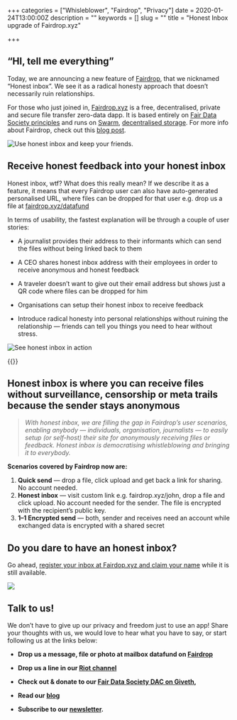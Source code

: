 +++
categories = ["Whisleblower", "Fairdrop", "Privacy"]
date = 2020-01-24T13:00:00Z
description = ""
keywords = []
slug = ""
title = "Honest Inbox upgrade of Fairdrop.xyz"

+++
## “HI, tell me everything”

Today, we are announcing a new feature of [Fairdrop](https://fairdrop.xyz/), that we nicknamed “Honest inbox”. We see it as a radical honesty approach that doesn’t necessarily ruin relationships.

For those who just joined in, [Fairdrop.xyz](https://fairdrop.xyz/) is a free, decentralised, private and secure file transfer zero-data dapp. It is based entirely on [Fair Data Society principles](https://principles.fairdatasociety.org) and runs on [Swarm](https://swarm.ethereum.org/), [decentralised storage](https://swarm.ethereum.org/). For more info about Fairdrop, check out this [blog post](https://medium.com/fair-data-society/fairdrop-secure-private-unstoppable-file-transfer-for-the-free-world-7200f948bb32).

![Use honest inbox and keep your friends.](https://cdn-images-1.medium.com/max/2000/0*CLf3CL3jFwHSlHX-.png)

## **Receive honest feedback into your honest inbox**

Honest inbox, wtf? What does this really mean? If we describe it as a feature, it means that every Fairdrop user can also have auto-generated personalised URL, where files can be dropped for that user e.g. drop us a file at [fairdrop.xyz/datafund](https://fairdrop.xyz/datafund)

In terms of usability, the fastest explanation will be through a couple of user stories:

* A journalist provides their address to their informants which can send the files without being linked back to them

* A CEO shares honest inbox address with their employees in order to receive anonymous and honest feedback

* A traveler doesn’t want to give out their email address but shows just a QR code where files can be dropped for him

* Organisations can setup their honest inbox to receive feedback

* Introduce radical honesty into personal relationships without ruining the relationship — friends can tell you things you need to hear without stress.

![See honest inbox in action](https://cdn-images-1.medium.com/max/2792/1*cIzfisH3_K4rwzM-8r53kA.png)

{{<youtube yO8OK3QBMOs>}}

## Honest inbox is where you can receive files without surveillance, censorship or meta trails because the sender stays anonymous
>  *With honest inbox, we are filling the gap in Fairdrop’s user scenarios, enabling anybody — individuals, organisation, journalists — to easily setup (or self-host) their site for anonymously receiving files or feedback. Honest inbox is democratising whistleblowing and bringing it to everybody.*

**Scenarios covered by Fairdrop now are:**
1. **Quick send** — drop a file, click upload and get back a link for sharing. No account needed.
2. **Honest inbox** — visit custom link e.g. fairdrop.xyz/john, drop a file and click upload. No account needed for the sender. The file is encrypted with the recipient’s public key.
3. **1–1 Encrypted send** — both, sender and receives need an account while exchanged data is encrypted with a shared secret

## Do you dare to have an honest inbox?

Go ahead, [register your inbox at Fairdop.xyz and claim your name](https://fairdrop.xyz/) while it is still available.

![](https://cdn-images-1.medium.com/max/2000/0*cjsUUZB0x47k2lly.png)

## Talk to us!

We don’t have to give up our privacy and freedom just to use an app! Share your thoughts with us, we would love to hear what you have to say, or start following us at the links below:

* **Drop us a message, file or photo at mailbox datafund on [Fairdrop](https://fairdrop.xyz/datafund)**

* **Drop us a line in our [Riot channel](https://riot.im/app/#/group/+fairdatasociety:matrix.org)**

* **Check out & donate to our [Fair Data Society DAC on Giveth](https://beta.giveth.io/dacs/5c34b2e746d9c67925654070),**

* **Read our [blog](https://blog.datafund.net/)**

* **Subscribe to our [newsletter](https://datafund.io/).**